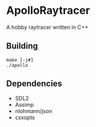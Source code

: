 # ApolloRaytracer

A hobby raytracer written in C++

## Building

`make [-j#]`  
`./apollo`

## Dependencies

- SDL2
- Assimp
- nlohmann/json
- cxxopts

